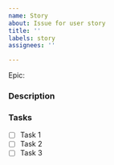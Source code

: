 ```yaml
---
name: Story
about: Issue for user story
title: ''
labels: story
assignees: ''

---
```


Epic: 

### Description

### Tasks

- [ ] Task 1
- [ ] Task 2
- [ ] Task 3
